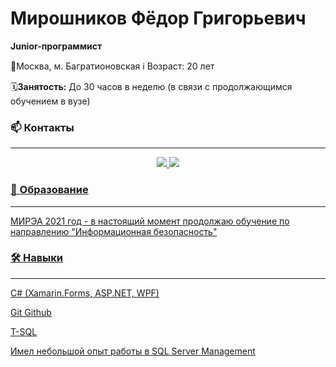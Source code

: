 # Мирошников Фёдор Григорьевич
<b>Junior-программист</b>
<p align='left'>
	📍Москва, м. Багратионовская		
        ℹ️ Возраст: 20 лет
</p>

 
:spiral_calendar:<b>Занятость:</b>
До 30 часов в неделю (в связи с продолжающимся обучением в вузе)
<!--
**SawHimself/SawHimself** is a ✨ _special_ ✨ repository because its `README.md` (this file) appears on your GitHub profile.

Here are some ideas to get you started:

- 🔭 I’m currently working on ...
- 🌱 I’m currently learning ...
- 👯 I’m looking to collaborate on ...
- 🤔 I’m looking for help with ...
- 💬 Ask me about ...
- 📫 How to reach me: ...
- 😄 Pronouns: ...
- ⚡ Fun fact: ...
	:spiral_calendar:
        :information_source:	
-->
### 📫 Контакты
<hr>
<p align='center'>
  <a href="https://t.me/VergoV">
	<img src="https://img.shields.io/badge/Telegram-2CA5E0?style=for-the-badge&logo=telegram&logoColor=white">
  <a href="mailto:saw.himself@gmail.com">
  	<img src="https://img.shields.io/badge/Gmail-D14836?style=for-the-badge&logo=gmail&logoColor=white">
<p align='center'>

### 💼 Образование
<hr>
МИРЭА 2021 год - в настоящий момент продолжаю обучение по направлению 
"Информационная безопасность"

### 🛠 Навыки
<hr>
C# (Xamarin.Forms, ASP.NET, WPF) 

Git Github


T-SQL

Имел небольшой опыт работы в SQL Server Management

<!--
## Опыт работы
<hr>
В настоящий момент
-->
